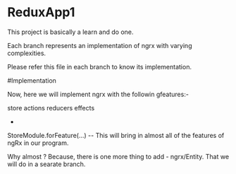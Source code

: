 # ReduxApp1

This project is basically a learn and do one.

Each branch represents an implementation of ngrx with varying complexities.

Please refer this file in each branch to know its implementation.

#Implementation

Now, here we will implement ngrx with the followin gfeatures:-

store
actions
reducers
effects

+

StoreModule.forFeature(...) -- This will bring in almost all of the features of ngRx in our program.



Why almost ?
Because, there is one more thing to add - ngrx/Entity. That we will do in a searate branch.